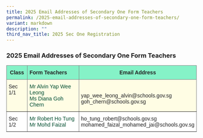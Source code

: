 ```yaml
---
title: 2025 Email Addresses of Secondary One Form Teachers
permalink: /2025-email-addresses-of-secondary-one-form-teachers/
variant: markdown
description: ""
third_nav_title: 2025 Sec One Registration
---
```

<h3>2025 Email Addresses of Secondary One Form Teachers</h3>

<style type="text/css">
.tg  {border-collapse:collapse;border-spacing:0;}
.tg td{border-color:black;border-style:solid;border-width:1px;font-family:Arial, sans-serif;font-size:14px;
  overflow:hidden;padding:10px 5px;word-break:normal;}
.tg th{border-color:black;border-style:solid;border-width:1px;font-family:Arial, sans-serif;font-size:14px;
  font-weight:normal;overflow:hidden;padding:10px 5px;word-break:normal;}
.tg .tg-h8xx{background-color:#FFFDE4;border-color:inherit;color:#004D2E;text-align:left;vertical-align:top}
.tg .tg-b1ai{background-color:#FFFDE4;border-color:inherit;color:#222;text-align:left;vertical-align:top}
.tg .tg-nnw7{background-color:#85F2C7;border-color:inherit;color:#222;font-weight:bold;text-align:left;vertical-align:middle}
.tg .tg-fpqu{background-color:#FFFDE4;border-color:inherit;color:#222;text-align:left;vertical-align:middle}
.tg .tg-lla3{background-color:#85F2C7;border-color:inherit;color:#222;font-weight:bold;text-align:center;vertical-align:middle}
.tg .tg-ats7{background-color:#FFF;border-color:inherit;color:#222;text-align:left;vertical-align:top}
.tg .tg-ioui{background-color:#FFF;border-color:inherit;color:#004D2E;text-align:left;vertical-align:top}
</style>
<table class="tg">
<thead>
  <tr>
    <th class="tg-lla3"><span style="font-weight:bold;color:#222;background-color:#85F2C7">Class</span></th>
    <th class="tg-nnw7"><span style="font-weight:bold;color:#222;background-color:#85F2C7">
			Form Teachers</span></th>
    <th class="tg-lla3" colspan="3"><span style="font-weight:bold;color:#222;background-color:#85F2C7">Email Address</span></th>
  </tr>
</thead>
<tbody>
  <tr>
    <td class="tg-b1ai">Sec 1/1<span style="color:#222;background-color:#FFFDE4"> </span></td>
    <td class="tg-h8xx"><span style="font-weight:400;color:#004D2E">Mr Alvin Yap Wee Leong <br> Ms Diana Goh Chern</span></td>
    <td class="tg-fpqu" colspan="3"><span style="color:#222;background-color:#FFFDE4">     </span><br>yap_wee_leong_alvin@schools.gov.sg <br>goh_chern@schools.gov.sg</td>
  </tr>
  <tr>
    <td class="tg-ats7">Sec 1/2<span style="color:#222;background-color:#FFF"> </span></td>
    <td class="tg-ioui"><span style="font-weight:400;color:#004D2E">Mr Robert Ho Tung <br> Mr Mohd Faizal </span> </td>
    <td class="tg-ats7" colspan="3">ho_tung_robert@schools.gov.sg<br>mohamed_faizal_mohamed_jai@schools.gov.sg    </td>
  </tr>

</tbody></table>